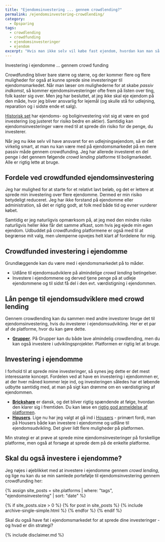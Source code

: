 ```yaml
---
title: "Ejendomsinvestering ... gennem crowdlending?"
permalink: /ejendomsinvestering-crowdlending/
category:
  - Opsparing
tags:
  - crowdlending
  - crowdfunding
  - ejendomsinvesteringer
  - ejendom
excerpt: "Hvis man ikke selv vil købe fast ejendom, hvordan kan man så investere i ejendomsmarkedet gennem crowdlending?"
---
```


Investering i ejendomme ... gennem crowd funding

Crowdfunding bliver bare større og større, og der kommer flere og flere muligheder for også at kunne sprede sine investeringer til ejendomsmarkedet. Når man læser om mulighederne for at skabe _passiv indkomst_, så kommer ejendomsinvesteringer ofte frem på listen over ting, folk kaster sig over. Men jeg har besluttet, at jeg ikke skal eje ejendom på den måde, hvor jeg bliver ansvarlig for lejemål (og skulle stå for udlejning, reparation og i sidste ende et salg).

[Historisk set](https://finans.dk/privatokonomi/ECE10175690/forskere-den-bedste-langsigtede-investering-er-ikke-aktier/) har ejendoms- og boliginvestering vist sig at være en god investering (og justeret for risiko bedre en aktier). Samtidig kan ejendomsinvesteringer være med til at sprede din risiko for de penge, du investerer.

Når jeg nu ikke selv vil have ansvaret for en udlejningsejendom, så er det virkelig smart, at man nu kan være med på ejendomsmarkedet på en mere passiv måde gennem crowdfunding. Jeg har allerede investeret en del penge i det gennem følgende _crowd lending_ platforme til boligmarkedet. Alle er rigtig lette at bruge. 

## Fordele ved crowdfunded ejendomsinvestering

Jeg har mulighed for at starte for et relativt lavt beløb, og det er lettere at sprede min investering over flere ejendomme. Dermed er min risiko betydeligt reduceret. Jeg har ikke forstand på ejendomme eller administration, så det er rigtig godt, at folk med både tid og evner vurderer købet. 

Samtidig er jeg naturligvis opmærksom på, at jeg med den mindre risiko naturligvis heller ikke får det samme afkast, som hvis jeg ejede min egen ejendom. Udbuddet på crowdfunding platformene er også med til at begrænse mit valg, men ulemperne opvejes helt klart af fordelene for mig. 

## Crowdfunded investering i ejendomme

Grundlæggende kan du være med i ejendomsmarkedet på to måder.

- Udlåne til ejendomsudviklere på almindelige _crowd lending_ betingelser.
- Investere i ejendommene og derved tjene penge på at udleje ejendommene og til sidst få del i den evt. værdistigning i ejendommen.

## Lån penge til ejendomsudviklere med crowd lending

Gennem crowdlending kan du sammen med andre investorer bruge det til ejendomsinvestering, hvis du investerer i ejendomsudvikling. Her er et par af de platforme, hvor du kan gøre dette.

- **[Grupper](/go/grupeer/)**. På Grupper kan du både lave almindelig crowdlending, men du kan også investere i udviklingsprojekter. Platformen er rigtig let at bruge.

## Investering i ejendomme

I forhold til at sprede mine investeringer, så synes jeg dette er det mest interessante koncept. Fordelen ved at have en investering i ejendommen er, at der hver måned kommer leje ind, og investeringen således har et løbende udbytte samtidig med, at man på sigt kan drømme om en værdistigning af ejendommen.

- **[Brickshare](/go/brickshare/)** er dansk, og det bliver rigtig spændende at følge, hvordan den klarer sig i fremtiden. Du kan læse en [rigtig god anmeldelse af platformen](https://mininvestering.dk/brickshare/).
- **[Housers](/go/housers/)**. Lige nu har jeg valgt at gå ind i [Housers](/go/housers/) - primært fordi, man på Housers både kan investere i ejendomme og udlåne til ejendomsudvikling. Det giver lidt flere muligheder på platformen. 

Min strategi er at prøve at sprede mine ejendomsinvesteringer på forskellige platforme, men også at forsøge at sprede dem på de enkelte platforme.

## Skal du også investere i ejendomme?

Jeg nøjes i øjeblikket med at investere i ejendomme gennem _crowd lending_, og lige nu kan du se min samlede portefølje til ejendomsinvestering gennem crowdfunding her:

{% assign site_posts = site.platforms | where: "tags", "ejendomsinvestering" | sort: "date" %}

{% if site_posts.size > 0 %}
  {% for post in site_posts %}
    {% include archive-single-simple.html %}
  {% endfor %}
{% endif %}

Skal du også have fat i ejendomsmarkedet for at sprede dine investeringer - og hvad er din strategi?

{% include disclaimer.md %}
